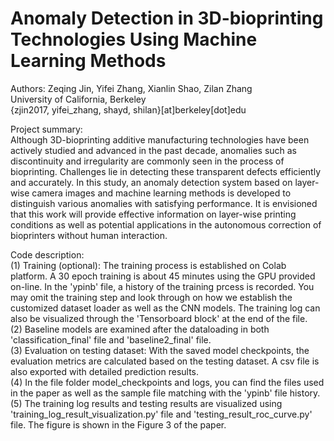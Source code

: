 # Anomaly Detection in 3D-bioprinting Technologies Using Machine Learning Methods

Authors: Zeqing Jin, Yifei Zhang, Xianlin Shao, Zilan Zhang  
University of California, Berkeley  
{zjin2017, yifei_zhang, shayd, shilan}[at]berkeley[dot]edu
  
Project summary:  
Although 3D-bioprinting additive manufacturing technologies have been actively studied and advanced in the past decade, anomalies such as discontinuity and irregularity are commonly seen in the process of bioprinting. Challenges lie in detecting these transparent defects efficiently and accurately. In this study, an anomaly detection system based on layer-wise camera images and machine learning methods is developed to distinguish various anomalies with satisfying performance. It is envisioned that this work will provide effective information on layer-wise printing conditions as well as potential applications in the autonomous correction of bioprinters without human interaction.  

Code description:  
(1) Training (optional): The training process is established on Colab platform. A 30 epoch training is about 45 minutes using the GPU provided on-line. In the 'ypinb' file, a history of the training prcess is recorded. You may omit the training step and look through on how we establish the customized dataset loader as well as the CNN models. The training log can also be visualized through the 'Tensorboard block' at the end of the file.  
(2) Baseline models are examined after the dataloading in both 'classification_final' file and 'baseline2_final' file.  
(3) Evaluation on testing dataset: With the saved model checkpoints, the evaluation metrics are calculated based on the testing dataset. A csv file is also exported with detailed prediction results.  
(4) In the file folder model_checkpoints and logs, you can find the files used in the paper as well as the sample file matching with the 'ypinb' file history.   
(5) The training log results and testing results are visualized using 'training_log_result_visualization.py' file and 'testing_result_roc_curve.py' file. The figure is shown in the Figure 3 of the paper.  
